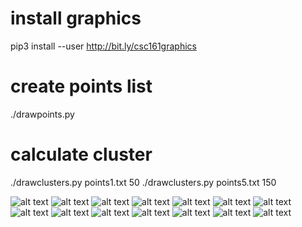 # install graphics
pip3 install --user http://bit.ly/csc161graphics

# create points list
./drawpoints.py




# calculate cluster
./drawclusters.py points1.txt 50
./drawclusters.py points5.txt 150

![alt text](results/cluster1.png)
![alt text](results/cluster2.png)
![alt text](results/cluster3.png)
![alt text](results/cluster4.png)
![alt text](results/cluster5.png)
![alt text](results/cluster6.png)
![alt text](results/cluster7.png)
![alt text](results/cluster8.png)
![alt text](results/cluster9.png)
![alt text](results/cluster10.png)
![alt text](results/cluster10_2.png)
![alt text](results/cluster11.png)
![alt text](results/cluster12.png)
![alt text](results/cluster13.png)




